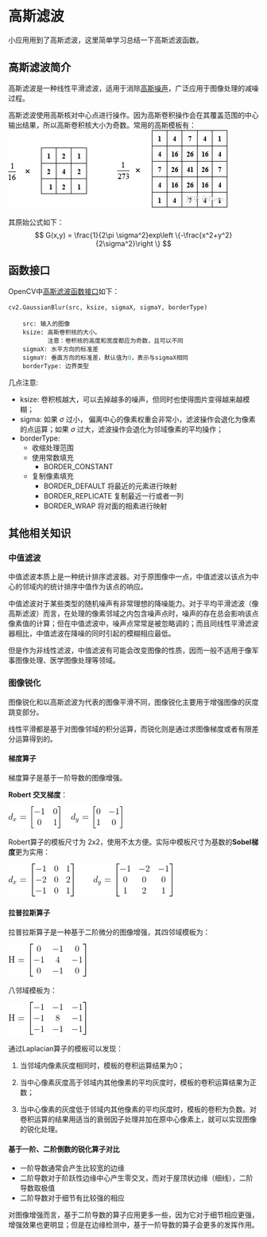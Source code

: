 # 高斯滤波

小应用用到了高斯滤波，这里简单学习总结一下高斯滤波函数。

## 高斯滤波简介

高斯滤波是一种线性平滑滤波，适用于消除[高斯噪声](https://baike.baidu.com/item/高斯噪声)，广泛应用于图像处理的减噪过程。

高斯滤波使用高斯核对中心点进行操作。因为高斯卷积操作会在其覆盖范围的中心输出结果，所以高斯卷积核大小为奇数。常用的高斯模板有：
![](pic/kernel.jpg)

其原始公式如下：
$$
G(x,y) = \frac{1}{2\pi \sigma^2}exp\left \{-\frac{x^2+y^2}{2\sigma^2}\right \}
$$

## 函数接口

OpenCV中[高斯滤波函数接口](https://docs.opencv.org/2.4/modules/imgproc/doc/filtering.html#void%20GaussianBlur%28InputArray%20src,%20OutputArray%20dst,%20Size%20ksize,%20double%20sigmaX,%20double%20sigmaY,%20int%20borderType%29)如下：
```python
cv2.GaussianBlur(src, ksize, sigmaX, sigmaY, borderType)

    src: 输入的图像
    ksize: 高斯卷积核的大小。
           注意：卷积核的高度和宽度都应为奇数，且可以不同
    sigmaX: 水平方向的标准差
    sigmaY: 垂直方向的标准差，默认值为0，表示与sigmaX相同
    borderType: 边界类型
```

几点注意:
- ksize: 卷积核越大，可以去掉越多的噪声，但同时也使得图片变得越来越模糊；
- sigma: 如果 $\sigma$ 过小， 偏离中心的像素权重会非常小，滤波操作会退化为像素的点运算；如果 $\sigma$ 过大，滤波操作会退化为邻域像素的平均操作；
- borderType:
  - 收缩处理范围
  - 使用常数填充
    - BORDER_CONSTANT
  - 复制像素填充 
    - BORDER_DEFAULT 将最近的元素进行映射
    - BORDER_REPLICATE 复制最近一行或者一列
    - BORDER_WRAP 将对面的相素进行映射

## 其他相关知识

### 中值滤波

中值滤波本质上是一种统计排序滤波器。对于原图像中一点，中值滤波以该点为中心的邻域内的统计排序中值作为该点的响应。

中值滤波对于某些类型的随机噪声有非常理想的降噪能力。对于平均平滑滤波（像高斯滤波）而言，在处理的像素邻域之内包含噪声点时，噪声的存在总会影响该点像素值的计算；但在中值滤波中，噪声点常常是被忽略调的；而且同线性平滑滤波器相比，中值滤波在降噪的同时引起的模糊相应最低。

但是作为非线性滤波，中值滤波有可能会改变图像的性质，因而一般不适用于像军事图像处理、医学图像处理等领域。

### 图像锐化

图像锐化和以高斯滤波为代表的图像平滑不同，图像锐化主要用于增强图像的灰度跳变部分。

线性平滑都是基于对图像邻域的积分运算，而锐化则是通过求图像梯度或者有限差分运算得到的。

#### 梯度算子

梯度算子是基于一阶导数的图像增强。

**Robert 交叉梯度**：

![](pic/robert.gif)

Robert算子的模板尺寸为 2x2，使用不太方便。实际中模板尺寸为基数的**Sobel梯度**更为实用：

![](pic/sobel.gif)

#### 拉普拉斯算子

拉普拉斯算子是一种基于二阶微分的图像增强，其四邻域模板为：

![](pic/laplacian4.gif)

八邻域模板为：

![](pic/laplacian8.gif)

通过Laplacian算子的模板可以发现：

1. 当邻域内像素灰度相同时，模板的卷积运算结果为0；

2. 当中心像素灰度高于邻域内其他像素的平均灰度时，模板的卷积运算结果为正数；

3. 当中心像素的灰度低于邻域内其他像素的平均灰度时，模板的卷积为负数。对卷积运算的结果用适当的衰弱因子处理并加在原中心像素上，就可以实现图像的锐化处理。

#### 基于一阶、二阶倒数的锐化算子对比

- 一阶导数通常会产生比较宽的边缘
- 二阶导数对于阶跃性边缘中心产生零交叉，而对于屋顶状边缘（细线），二阶导数取极值
- 二阶导数对于细节有比较强的相应

对图像增强而言，基于二阶导数的算子应用更多一些，因为它对于细节相应更强，增强效果也更明显；但是在边缘检测中，基于一阶导数的算子会更多的发挥作用。